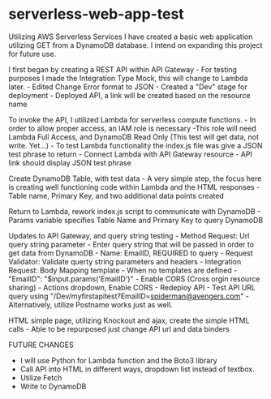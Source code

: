 # serverless-web-app-test
Utilizing AWS Serverless Services I have created a basic web application utilizing GET from a DynamoDB database. I intend on expanding this project for future use.

I first began by creating a REST API within API Gateway
	- For testing purposes I made the Integration Type Mock, this will change to Lambda later.
	- Edited Change Error format to JSON
	- Created a "Dev" stage for deployment
	- Deployed API, a link will be created based on the resource name

To invoke the API, I utilized Lambda for serverless compute functions.
	- In order to allow proper access, an IAM role is necessary
		-This role will need Lambda Full Access, and DynamoDB Read Only (This test will get data, not write. Yet...)
	- To test Lambda functionality the index.js file was give a JSON test phrase to return
	- Connect Lambda with API Gateway resource
	- API link should display JSON test phrase
	
Create DynamoDB Table, with test data
	- A very simple step, the focus here is creating well functioning code within Lambda and the HTML responses
		- Table name, Primary Key, and two additional data points created

Return to Lambda, rework index.js script to communicate with DynamoDB
	- Params variable specifies Table Name and Primary Key to query DynamoDB
	
Updates to API Gateway, and query string testing
	- Method Request: Url query string parameter
		- Enter query string that will be passed in order to get data from DynamoDB
		- Name: EmailID, REQUIRED to query
		- Request Validator: Validate querty string parameters and headers
	- Integration Request: Body Mapping template
		- When no templates are defined
		- "EmailID": "$input.params('EmailID')"
	- Enable CORS (Cross orgin resource sharing)
		- Actions dropdown, Enable CORS
		- Redeploy API
	- Test API URL query using "/Dev/myfirstapitest?EmailID=spiderman@avengers.com"
		- Alternatively, utilize Postname works just as well.
		
HTML simple page, utilizing Knockout and ajax, create the simple HTML calls
	- Able to be repurposed just change API url and data binders
	
	
FUTURE CHANGES

- I will use Python for Lambda function and the Boto3 library
- Call API into HTML in different ways, dropdown list instead of textbox.
- Utilize Fetch
- Write to DynamoDB
	
